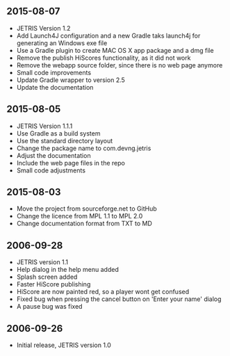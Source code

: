 2015-08-07
----------
* JETRIS Version 1.2
* Add Launch4J configuration and a new Gradle taks launch4j for generating an Windows exe file
* Use a Gradle plugin to create MAC OS X app package and a dmg file
* Remove the publish HiScores functionality, as it did not work
* Remove the webapp source folder, since there is no web page anymore
* Small code improvements
* Update Gradle wrapper to version 2.5
* Update the documentation

2015-08-05
----------
* JETRIS Version 1.1.1
* Use Gradle as a build system
* Use the standard directory layout
* Change the package name to com.devng.jetris
* Adjust the documentation
* Include the web page files in the repo
* Small code adjustments

2015-08-03
----------
* Move the project from sourceforge.net to GitHub
* Change the licence from MPL 1.1 to MPL 2.0
* Change documentation format from TXT to MD

2006-09-28
----------
* JETRIS version 1.1
* Help dialog in the help menu added
* Splash screen added
* Faster HiScore publishing
* HiScore are now painted red, so a player wont get confused
* Fixed bug when pressing the cancel button on 'Enter your name' dialog
* A pause bug was fixed

2006-09-26
----------
* Initial release, JETRIS version 1.0

